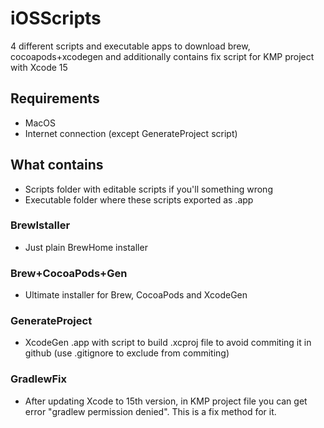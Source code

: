 # iOSScripts
4 different scripts and executable apps to download brew, cocoapods+xcodegen and additionally contains fix script for KMP project with Xcode 15

## Requirements
 - MacOS
 - Internet connection (except GenerateProject script)

## What contains
 - Scripts folder with editable scripts if you'll something wrong
 - Executable folder where these scripts exported as .app

### BrewIstaller
 - Just plain BrewHome installer

### Brew+CocoaPods+Gen
 - Ultimate installer for Brew, CocoaPods and XcodeGen

### GenerateProject
 - XcodeGen .app with script to build .xcproj file to avoid commiting it in github (use .gitignore to exclude from commiting)

### GradlewFix
 - After updating Xcode to 15th version, in KMP project file you can get error "gradlew permission denied". This is a fix method for it.



